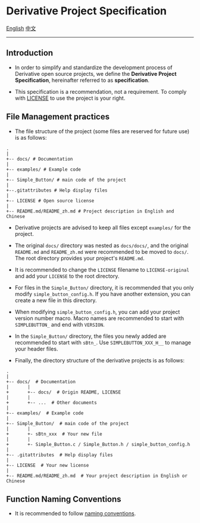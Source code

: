 # Derivative Project Specification

[English](./Derivative-Project-Specification.md)
[中文](./Derivative-Project-Specification_zh.md)

---

## Introduction

- In order to simplify and standardize the development process of Derivative open source projects, we define the **Derivative Project Specification**, hereinafter referred to as **specification**.

- This specification is a recommendation, not a requirement. To comply with [LICENSE](../LICENSE) to use the project is your right.

## File Management practices

- The file structure of the project (some files are reserved for future use) is as follows:

```
.
|
+-- docs/ # Documentation
|
+-- examples/ # Example code
|
+-- Simple_Button/ # main code of the project
|
+--.gitattributes # Help display files
|
+-- LICENSE # Open source license
|
+-- README.md/README_zh.md # Project description in English and Chinese
```

- Derivative projects are advised to keep all files except `examples/` for the project.

- The original `docs/` directory was nested as `docs/docs/`, and the original `README.md` and `README_zh.md` were recommended to be moved to `docs/`. The root directory provides your project's `README.md`.

- It is recommended to change the `LICENSE` filename to `LICENSE-original` and add your `LICENSE` to the root directory.

- For files in the `Simple_Button/` directory, it is recommended that you only modify `simple_button_config.h`. If you have another extension, you can create a new file in this directory.

- When modifying `simple_button_config.h`, you can add your project version number macro. Macro names are recommended to start with `SIMPLEBUTTON_` and end with `VERSION`.

- In the `Simple_Button/` directory, the files you newly added are recommended to start with `sBtn_`. Use `SIMPLEBUTTON_XXX_H__` to manage your header files. 

- Finally, the directory structure of the derivative projects is as follows: 

```
.
|
+-- docs/  # Documentation
|       |
+       +-- docs/  # Origin README, LICENSE
|       |
+       +-- ...  # Other documents
|
+-- examples/  # Example code
|
+-- Simple_Button/  # main code of the project
|       |
+       +- sBtn_xxx  # Your new file
|       |
+       +- Simple_Button.c / Simple_Button.h / simple_button_config.h
|
+-- .gitattributes  # Help display files
|
+-- LICENSE  # Your new license
|
+-- README.md/README_zh.md  # Your project description in English or Chinese
```


## Function Naming Conventions

- It is recommended to follow [naming conventions](./API.md#naming-conventions).
